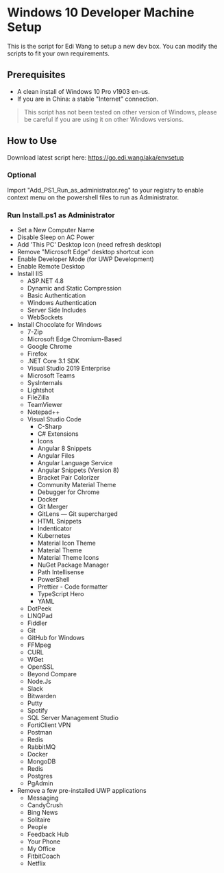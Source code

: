 # Windows 10 Developer Machine Setup

This is the script for Edi Wang to setup a new dev box. You can modify the scripts to fit your own requirements.

## Prerequisites

- A clean install of Windows 10 Pro v1903 en-us.
- If you are in China: a stable "Internet" connection.

> This script has not been tested on other version of Windows, please be careful if you are using it on other Windows versions.

## How to Use

Download latest script here: https://go.edi.wang/aka/envsetup

### Optional

Import "Add_PS1_Run_as_administrator.reg" to your registry to enable context menu on the powershell files to run as Administrator.

### Run Install.ps1 as Administrator

- Set a New Computer Name
- Disable Sleep on AC Power
- Add 'This PC' Desktop Icon (need refresh desktop)
- Remove "Microsoft Edge" desktop shortcut icon
- Enable Developer Mode (for UWP Development)
- Enable Remote Desktop
- Install IIS
  - ASP.NET 4.8
  - Dynamic and Static Compression
  - Basic Authentication
  - Windows Authentication
  - Server Side Includes
  - WebSockets
- Install Chocolate for Windows
    - 7-Zip
    - Microsoft Edge Chromium-Based
    - Google Chrome
    - Firefox
    - .NET Core 3.1 SDK
    - Visual Studio 2019 Enterprise
    - Microsoft Teams
    - SysInternals
    - Lightshot
    - FileZilla
    - TeamViewer
    - Notepad++
    - Visual Studio Code
        - C-Sharp
        - C# Extensions
        - Icons
        - Angular 8 Snippets
        - Angular Files
        - Angular Language Service
        - Angular Snippets (Version 8)
        - Bracket Pair Colorizer
        - Community Material Theme
        - Debugger for Chrome
        - Docker
        - Git Merger
        - GitLens — Git supercharged
        - HTML Snippets
        - Indenticator
        - Kubernetes
        - Material Icon Theme
        - Material Theme
        - Material Theme Icons
        - NuGet Package Manager
        - Path Intellisense
        - PowerShell
        - Prettier - Code formatter
        - TypeScript Hero
        - YAML
    - DotPeek
    - LINQPad
    - Fiddler
    - Git
    - GitHub for Windows
    - FFMpeg
    - CURL
    - WGet
    - OpenSSL
    - Beyond Compare
    - Node.Js
    - Slack
    - Bitwarden
    - Putty
    - Spotify
    - SQL Server Management Studio
    - FortiClient VPN
    - Postman
    - Redis
    - RabbitMQ
    - Docker
    - MongoDB
    - Redis
    - Postgres
    - PgAdmin
- Remove a few pre-installed UWP applications
    - Messaging
    - CandyCrush
    - Bing News
    - Solitaire
    - People
    - Feedback Hub
    - Your Phone
    - My Office
    - FitbitCoach
    - Netflix
